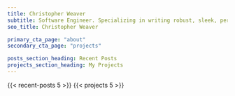 ```yaml
---
title: Christopher Weaver
subtitle: Software Engineer. Specializing in writing robust, sleek, performant C++ code. Dabbling in epistomology and philsophy on the side.   
seo_title: Christopher Weaver

primary_cta_page: "about"
secondary_cta_page: "projects"

posts_section_heading: Recent Posts
projects_section_heading: My Projects
---
```


{{< recent-posts 5 >}}
{{< projects 5 >}}
